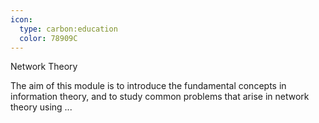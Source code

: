 ```yaml
---
icon:
  type: carbon:education
  color: 78909C
---
```

Network Theory

The aim of this module is to introduce the fundamental concepts in information theory, and to study common problems that arise in network theory using ... 

